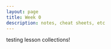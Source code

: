 ```yaml
---
layout: page
title: Week 0
description: notes, cheat sheets, etc
---
```


testing lesson collections!